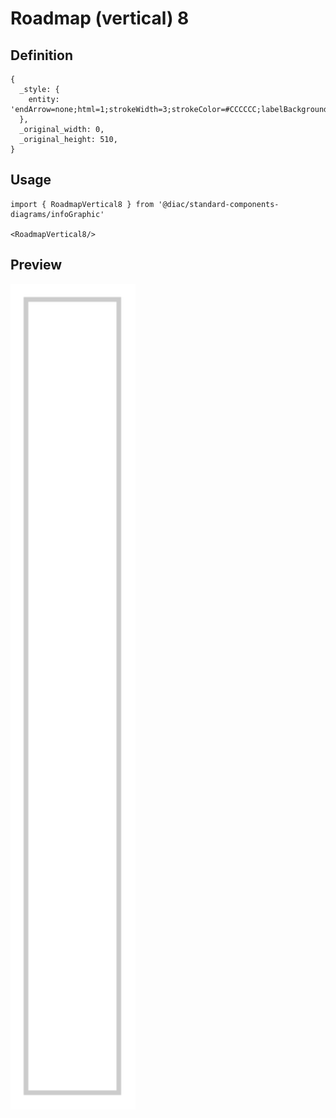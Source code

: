 # Roadmap (vertical) 8

## Definition

```
{
  _style: { 
    entity: 'endArrow=none;html=1;strokeWidth=3;strokeColor=#CCCCCC;labelBackgroundColor=none;fontSize=16',
  },
  _original_width: 0,
  _original_height: 510,
}
```

## Usage

```
import { RoadmapVertical8 } from '@diac/standard-components-diagrams/infoGraphic'

<RoadmapVertical8/>
```

## Preview

<img src="./roadmap-vertical-8.png" width="200"/>
